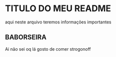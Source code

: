 # TITULO DO MEU README 

aqui neste arquivo teremos informações importantes

## BABORSEIRA 
Ai não sei oq lá gosto de comer strogonoff